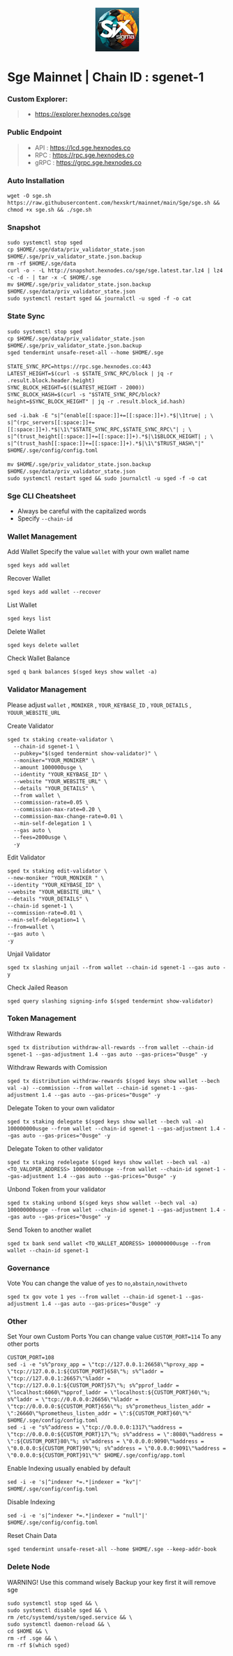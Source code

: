 <p align="center">
  <img height="100" height="auto" src="https://github.com/hexskrt/logos/blob/main/sge.jpg?raw=true">
</p>

# Sge Mainnet | Chain ID : sgenet-1

### Custom Explorer:
>-  https://explorer.hexnodes.co/sge

### Public Endpoint

>- API : https://lcd.sge.hexnodes.co
>- RPC : https://rpc.sge.hexnodes.co
>- gRPC : https://grpc.sge.hexnodes.co

### Auto Installation

```
wget -O sge.sh https://raw.githubusercontent.com/hexskrt/mainnet/main/Sge/sge.sh && chmod +x sge.sh && ./sge.sh
```

### Snapshot

```
sudo systemctl stop sged
cp $HOME/.sge/data/priv_validator_state.json $HOME/.sge/priv_validator_state.json.backup
rm -rf $HOME/.sge/data
curl -o - -L http://snapshot.hexnodes.co/sge/sge.latest.tar.lz4 | lz4 -c -d - | tar -x -C $HOME/.sge
mv $HOME/.sge/priv_validator_state.json.backup $HOME/.sge/data/priv_validator_state.json
sudo systemctl restart sged && journalctl -u sged -f -o cat
```


### State Sync

```
sudo systemctl stop sged
cp $HOME/.sge/data/priv_validator_state.json $HOME/.sge/priv_validator_state.json.backup
sged tendermint unsafe-reset-all --home $HOME/.sge

STATE_SYNC_RPC=https://rpc.sge.hexnodes.co:443
LATEST_HEIGHT=$(curl -s $STATE_SYNC_RPC/block | jq -r .result.block.header.height)
SYNC_BLOCK_HEIGHT=$(($LATEST_HEIGHT - 2000))
SYNC_BLOCK_HASH=$(curl -s "$STATE_SYNC_RPC/block?height=$SYNC_BLOCK_HEIGHT" | jq -r .result.block_id.hash)

sed -i.bak -E "s|^(enable[[:space:]]+=[[:space:]]+).*$|\1true| ; \
s|^(rpc_servers[[:space:]]+=[[:space:]]+).*$|\1\"$STATE_SYNC_RPC,$STATE_SYNC_RPC\"| ; \
s|^(trust_height[[:space:]]+=[[:space:]]+).*$|\1$BLOCK_HEIGHT| ; \
s|^(trust_hash[[:space:]]+=[[:space:]]+).*$|\1\"$TRUST_HASH\"|" $HOME/.sge/config/config.toml

mv $HOME/.sge/priv_validator_state.json.backup $HOME/.sge/data/priv_validator_state.json
sudo systemctl restart sged && sudo journalctl -u sged -f -o cat
```

### Sge CLI Cheatsheet

- Always be careful with the capitalized words
- Specify `--chain-id`

### Wallet Management

Add Wallet
Specify the value `wallet` with your own wallet name

```
sged keys add wallet
```

Recover Wallet
```
sged keys add wallet --recover
```

List Wallet
```
sged keys list
```

Delete Wallet
```
sged keys delete wallet
```

Check Wallet Balance
```
sged q bank balances $(sged keys show wallet -a)
```

### Validator Management

Please adjust `wallet` , `MONIKER` , `YOUR_KEYBASE_ID` , `YOUR_DETAILS` , `YOUUR_WEBSITE_URL`

Create Validator
```
sged tx staking create-validator \
  --chain-id sgenet-1 \
  --pubkey="$(sged tendermint show-validator)" \
  --moniker="YOUR_MONIKER" \
  --amount 1000000usge \
  --identity "YOUR_KEYBASE_ID" \
  --website "YOUR_WEBSITE_URL" \
  --details "YOUR_DETAILS" \
  --from wallet \
  --commission-rate=0.05 \
  --commission-max-rate=0.20 \
  --commission-max-change-rate=0.01 \
  --min-self-delegation 1 \
  --gas auto \
  --fees=2000usge \
  -y
```

Edit Validator
```
sged tx staking edit-validator \
--new-moniker "YOUR_MONIKER " \
--identity "YOUR_KEYBASE_ID" \
--website "YOUR_WEBSITE_URL" \
--details "YOUR_DETAILS" \
--chain-id sgenet-1 \
--commission-rate=0.01 \
--min-self-delegation=1 \
--from=wallet \
--gas auto \
-y
```


Unjail Validator
```
sged tx slashing unjail --from wallet --chain-id sgenet-1 --gas auto -y
```

Check Jailed Reason
```
sged query slashing signing-info $(sged tendermint show-validator)
```

### Token Management

Withdraw Rewards
```
sged tx distribution withdraw-all-rewards --from wallet --chain-id sgenet-1 --gas-adjustment 1.4 --gas auto --gas-prices="0usge" -y
```

Withdraw Rewards with Comission
```
sged tx distribution withdraw-rewards $(sged keys show wallet --bech val -a) --commission --from wallet --chain-id sgenet-1 --gas-adjustment 1.4 --gas auto --gas-prices="0usge" -y
```

Delegate Token to your own validator
```
sged tx staking delegate $(sged keys show wallet --bech val -a) 100000000usge --from wallet --chain-id sgenet-1 --gas-adjustment 1.4 --gas auto --gas-prices="0usge" -y
```

Delegate Token to other validator
```
sged tx staking redelegate $(sged keys show wallet --bech val -a) <TO_VALOPER_ADDRESS> 100000000usge --from wallet --chain-id sgenet-1 --gas-adjustment 1.4 --gas auto --gas-prices="0usge" -y
```

Unbond Token from your validator
```
sged tx staking unbond $(sged keys show wallet --bech val -a) 100000000usge --from wallet --chain-id sgenet-1 --gas-adjustment 1.4 --gas auto --gas-prices="0usge" -y
```

Send Token to another wallet
```
sged tx bank send wallet <TO_WALLET_ADDRESS> 100000000usge --from wallet --chain-id sgenet-1
```

### Governance 

Vote
You can change the value of `yes` to `no`,`abstain`,`nowithveto`

```
sged tx gov vote 1 yes --from wallet --chain-id sgenet-1 --gas-adjustment 1.4 --gas auto --gas-prices="0usge" -y
```

### Other

Set Your own Custom Ports
You can change value `CUSTOM_PORT=114` To any other ports
```
CUSTOM_PORT=108
sed -i -e "s%^proxy_app = \"tcp://127.0.0.1:26658\"%proxy_app = \"tcp://127.0.0.1:${CUSTOM_PORT}658\"%; s%^laddr = \"tcp://127.0.0.1:26657\"%laddr = \"tcp://127.0.0.1:${CUSTOM_PORT}57\"%; s%^pprof_laddr = \"localhost:6060\"%pprof_laddr = \"localhost:${CUSTOM_PORT}60\"%; s%^laddr = \"tcp://0.0.0.0:26656\"%laddr = \"tcp://0.0.0.0:${CUSTOM_PORT}656\"%; s%^prometheus_listen_addr = \":26660\"%prometheus_listen_addr = \":${CUSTOM_PORT}60\"%" $HOME/.sge/config/config.toml
sed -i -e "s%^address = \"tcp://0.0.0.0:1317\"%address = \"tcp://0.0.0.0:${CUSTOM_PORT}17\"%; s%^address = \":8080\"%address = \":${CUSTOM_PORT}80\"%; s%^address = \"0.0.0.0:9090\"%address = \"0.0.0.0:${CUSTOM_PORT}90\"%; s%^address = \"0.0.0.0:9091\"%address = \"0.0.0.0:${CUSTOM_PORT}91\"%" $HOME/.sge/config/app.toml
```

Enable Indexing usually enabled by default
```
sed -i -e 's|^indexer *=.*|indexer = "kv"|' $HOME/.sge/config/config.toml
```

Disable Indexing
```
sed -i -e 's|^indexer *=.*|indexer = "null"|' $HOME/.sge/config/config.toml
```

Reset Chain Data
```
sged tendermint unsafe-reset-all --home $HOME/.sge --keep-addr-book
```

### Delete Node

WARNING! Use this command wisely 
Backup your key first it will remove sge

```
sudo systemctl stop sged && \
sudo systemctl disable sged && \
rm /etc/systemd/system/sged.service && \
sudo systemctl daemon-reload && \
cd $HOME && \
rm -rf .sge && \
rm -rf $(which sged)
```
